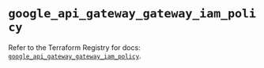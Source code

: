# `google_api_gateway_gateway_iam_policy`

Refer to the Terraform Registry for docs: [`google_api_gateway_gateway_iam_policy`](https://registry.terraform.io/providers/hashicorp/google-beta/5.40.0/docs/resources/google_api_gateway_gateway_iam_policy).
